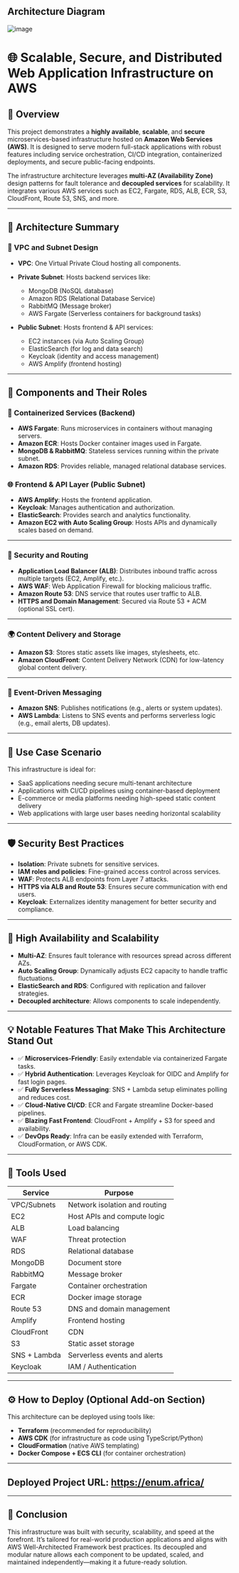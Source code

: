 ## Architecture Diagram
   ![image](https://github.com/user-attachments/assets/a4002843-f846-4045-b555-8bf82174e6af)





# 🌐 Scalable, Secure, and Distributed Web Application Infrastructure on AWS

## 📜 Overview

This project demonstrates a **highly available**, **scalable**, and **secure** microservices-based infrastructure hosted on **Amazon Web Services (AWS)**. It is designed to serve modern full-stack applications with robust features including service orchestration, CI/CD integration, containerized deployments, and secure public-facing endpoints.

The infrastructure architecture leverages **multi-AZ (Availability Zone)** design patterns for fault tolerance and **decoupled services** for scalability. It integrates various AWS services such as EC2, Fargate, RDS, ALB, ECR, S3, CloudFront, Route 53, SNS, and more.

---

## 🚀 Architecture Summary

### 🔐 VPC and Subnet Design

* **VPC**: One Virtual Private Cloud hosting all components.
* **Private Subnet**: Hosts backend services like:

  * MongoDB (NoSQL database)
  * Amazon RDS (Relational Database Service)
  * RabbitMQ (Message broker)
  * AWS Fargate (Serverless containers for background tasks)
* **Public Subnet**: Hosts frontend & API services:

  * EC2 instances (via Auto Scaling Group)
  * ElasticSearch (for log and data search)
  * Keycloak (identity and access management)
  * AWS Amplify (frontend hosting)

---

## 🔧 Components and Their Roles

### 🐳 Containerized Services (Backend)

* **AWS Fargate**: Runs microservices in containers without managing servers.
* **Amazon ECR**: Hosts Docker container images used in Fargate.
* **MongoDB & RabbitMQ**: Stateless services running within the private subnet.
* **Amazon RDS**: Provides reliable, managed relational database services.

### 🌐 Frontend & API Layer (Public Subnet)

* **AWS Amplify**: Hosts the frontend application.
* **Keycloak**: Manages authentication and authorization.
* **ElasticSearch**: Provides search and analytics functionality.
* **Amazon EC2 with Auto Scaling Group**: Hosts APIs and dynamically scales based on demand.

---

### 🔐 Security and Routing

* **Application Load Balancer (ALB)**: Distributes inbound traffic across multiple targets (EC2, Amplify, etc.).
* **AWS WAF**: Web Application Firewall for blocking malicious traffic.
* **Amazon Route 53**: DNS service that routes user traffic to ALB.
* **HTTPS and Domain Management**: Secured via Route 53 + ACM (optional SSL cert).

---

### 🌍 Content Delivery and Storage

* **Amazon S3**: Stores static assets like images, stylesheets, etc.
* **Amazon CloudFront**: Content Delivery Network (CDN) for low-latency global content delivery.

---

### 🔁 Event-Driven Messaging

* **Amazon SNS**: Publishes notifications (e.g., alerts or system updates).
* **AWS Lambda**: Listens to SNS events and performs serverless logic (e.g., email alerts, DB updates).

---

## 🧪 Use Case Scenario

This infrastructure is ideal for:

* SaaS applications needing secure multi-tenant architecture
* Applications with CI/CD pipelines using container-based deployment
* E-commerce or media platforms needing high-speed static content delivery
* Web applications with large user bases needing horizontal scalability

---

## 🛡️ Security Best Practices

* **Isolation**: Private subnets for sensitive services.
* **IAM roles and policies**: Fine-grained access control across services.
* **WAF**: Protects ALB endpoints from Layer 7 attacks.
* **HTTPS via ALB and Route 53**: Ensures secure communication with end users.
* **Keycloak**: Externalizes identity management for better security and compliance.

---

## 🧭 High Availability and Scalability

* **Multi-AZ**: Ensures fault tolerance with resources spread across different AZs.
* **Auto Scaling Group**: Dynamically adjusts EC2 capacity to handle traffic fluctuations.
* **ElasticSearch and RDS**: Configured with replication and failover strategies.
* **Decoupled architecture**: Allows components to scale independently.

---

## 💡 Notable Features That Make This Architecture Stand Out

* ✅ **Microservices-Friendly**: Easily extendable via containerized Fargate tasks.
* ✅ **Hybrid Authentication**: Leverages Keycloak for OIDC and Amplify for fast login pages.
* ✅ **Fully Serverless Messaging**: SNS + Lambda setup eliminates polling and reduces cost.
* ✅ **Cloud-Native CI/CD**: ECR and Fargate streamline Docker-based pipelines.
* ✅ **Blazing Fast Frontend**: CloudFront + Amplify + S3 for speed and availability.
* ✅ **DevOps Ready**: Infra can be easily extended with Terraform, CloudFormation, or AWS CDK.

---

## 🧰 Tools Used

| Service      | Purpose                       |
| ------------ | ----------------------------- |
| VPC/Subnets  | Network isolation and routing |
| EC2          | Host APIs and compute logic   |
| ALB          | Load balancing                |
| WAF          | Threat protection             |
| RDS          | Relational database           |
| MongoDB      | Document store                |
| RabbitMQ     | Message broker                |
| Fargate      | Container orchestration       |
| ECR          | Docker image storage          |
| Route 53     | DNS and domain management     |
| Amplify      | Frontend hosting              |
| CloudFront   | CDN                           |
| S3           | Static asset storage          |
| SNS + Lambda | Serverless events and alerts  |
| Keycloak     | IAM / Authentication          |

---

## ⚙️ How to Deploy (Optional Add-on Section)

This architecture can be deployed using tools like:

* **Terraform** (recommended for reproducibility)
* **AWS CDK** (for infrastructure as code using TypeScript/Python)
* **CloudFormation** (native AWS templating)
* **Docker Compose + ECS CLI** (for container orchestration)

---

## Deployed Project URL: https://enum.africa/

---

## 🏁 Conclusion

This infrastructure was built with security, scalability, and speed at the forefront. It’s tailored for real-world production applications and aligns with AWS Well-Architected Framework best practices. Its decoupled and modular nature allows each component to be updated, scaled, and maintained independently—making it a future-ready solution.

